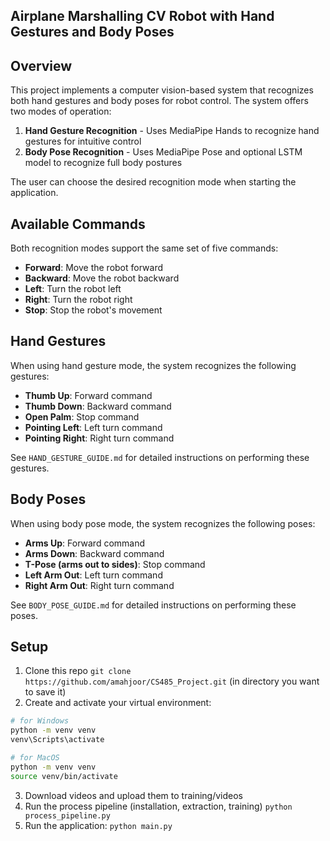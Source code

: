 ## Airplane Marshalling CV Robot with Hand Gestures and Body Poses

## Overview
This project implements a computer vision-based system that recognizes both hand gestures and body poses for robot control. The system offers two modes of operation:

1. **Hand Gesture Recognition** - Uses MediaPipe Hands to recognize hand gestures for intuitive control
2. **Body Pose Recognition** - Uses MediaPipe Pose and optional LSTM model to recognize full body postures

The user can choose the desired recognition mode when starting the application.

## Available Commands

Both recognition modes support the same set of five commands:

- **Forward**: Move the robot forward
- **Backward**: Move the robot backward
- **Left**: Turn the robot left
- **Right**: Turn the robot right
- **Stop**: Stop the robot's movement

## Hand Gestures
When using hand gesture mode, the system recognizes the following gestures:

- **Thumb Up**: Forward command
- **Thumb Down**: Backward command
- **Open Palm**: Stop command
- **Pointing Left**: Left turn command
- **Pointing Right**: Right turn command

See `HAND_GESTURE_GUIDE.md` for detailed instructions on performing these gestures.

## Body Poses
When using body pose mode, the system recognizes the following poses:

- **Arms Up**: Forward command
- **Arms Down**: Backward command
- **T-Pose (arms out to sides)**: Stop command
- **Left Arm Out**: Left turn command
- **Right Arm Out**: Right turn command

See `BODY_POSE_GUIDE.md` for detailed instructions on performing these poses.

## Setup

1. Clone this repo `git clone https://github.com/amahjoor/CS485_Project.git` (in directory you want to save it) 
2. Create and activate your virtual environment:
```bash
# for Windows
python -m venv venv
venv\Scripts\activate

# for MacOS
python -m venv venv
source venv/bin/activate
```
3. Download videos and upload them to training/videos 
4. Run the process pipeline (installation, extraction, training) `python process_pipeline.py`
5. Run the application: `python main.py`
